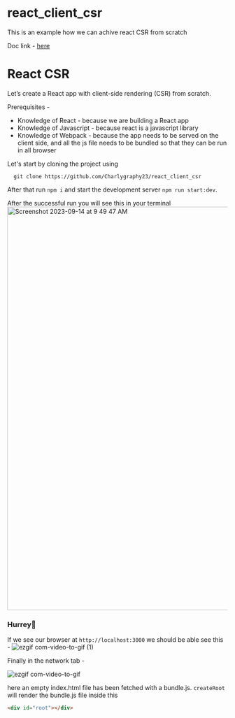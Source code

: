 # react_client_csr
This is an example how we can achive react CSR from scratch

Doc link - [here](https://galvanized-wormhole-a98.notion.site/React-CSR-4056c24aaa594d43a3509550cddd18e7?pvs=4)

# React CSR

Let’s create a React app with client-side rendering (CSR) from scratch. 

Prerequisites - 

- Knowledge of React - because we are building a React app
- Knowledge of Javascript - because react is a javascript library
- Knowledge of Webpack - because the app needs to be served on the client side, and all the js file needs to be bundled so that they can be run in all browser


Let's start by cloning the project using 
```
  git clone https://github.com/Charlygraphy23/react_client_csr

```

After that run ```npm i``` and start the development server ```npm run start:dev```.

After the successful run you will see this in your terminal
<img width="923" alt="Screenshot 2023-09-14 at 9 49 47 AM" src="https://github.com/Charlygraphy23/react_client_csr/assets/46165735/eee38b34-eb50-43a4-bd20-df7a191a20a6">

### Hurrey🎉

If we see our browser at ```http://localhost:3000``` we should be able see this - 
![ezgif com-video-to-gif (1)](https://github.com/Charlygraphy23/react_client_csr/assets/46165735/c0b2bf1c-de32-4a5f-965f-6f50ce956345)

Finally in the network tab -

![ezgif com-video-to-gif](https://github.com/Charlygraphy23/react_client_csr/assets/46165735/540ccf70-76b3-4995-a384-2f7dffdafb3d)


here an empty index.html file has been fetched with a bundle.js. ```createRoot``` will render the bundle.js file inside this 
```html
<div id="root"></div>
```
